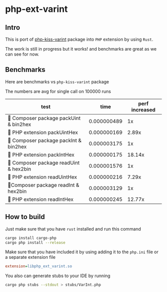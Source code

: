 # php-ext-varint

## Intro
This is port of [php-kiss-varint](https://github.com/Muvon/php-kiss-varint) package into `PHP` extension by using `Rust`.

The work is still in progress but it works! and benchmarks are great as we can see for now.

## Benchmarks

Here are benchmarks vs `php-kiss-varint` package

The numbers are avg for single call on 100000 runs

| test | time | perf increased |
|-|-|-|
|🐘 Composer package packUint & bin2hex | 0.000000489 | 1x |
|🦀 PHP extension packUintHex| 0.000000169 | 2.89x |
|🐘 Composer package packInt & bin2hex| 0.000003175 | 1x |
|🦀 PHP extension packIntHex| 0.000000175 | 18.14x |
|🐘 Composer package readUint & hex2bin| 0.000001576| 1x |
|🦀 PHP extension readUintHex| 0.000000216 | 7.29x |
|🐘Composer package readInt & hex2bin| 0.000003129 | 1x |
|🦀 PHP extension readIntHex| 0.000000245 | 12.77x |

## How to build

Just make sure that you have `rust` installed and run this command

```sh
cargo install cargo-php
cargo php install --release
```

Make sure that you have included it by using adding it to the `php.ini` file or a separate extension file

```ini
extension=libphp_ext_varint.so
```

You also can generate stubs to your IDE by running

```sh
cargo php stubs --stdout > stubs/VarInt.php
```
